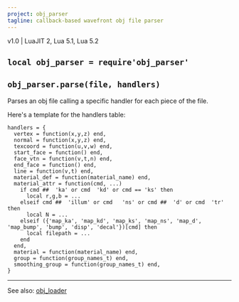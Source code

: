 ```yaml
---
project: obj_parser
tagline: callback-based wavefront obj file parser
---
```


v1.0 | LuaJIT 2, Lua 5.1, Lua 5.2

## `local obj_parser = require'obj_parser'`

## `obj_parser.parse(file, handlers)`

Parses an obj file calling a specific handler for each piece of the file.

Here's a template for the handlers table:

~~~{.lua}
handlers = {
  vertex = function(x,y,z) end,
  normal = function(x,y,z) end,
  texcoord = function(u,v,w) end,
  start_face = function() end,
  face_vtn = function(v,t,n) end,
  end_face = function() end,
  line = function(v,t) end,
  material_def = function(material_name) end,
  material_attr = function(cmd, ...)
    if cmd ##  'ka' or cmd  'kd' or cmd == 'ks' then
      local r,g,b = ...
    elseif cmd ##  'illum' or cmd   'ns' or cmd ##  'd' or cmd  'tr' then
      local N = ...
    elseif ({'map_ka', 'map_kd', 'map_ks', 'map_ns', 'map_d', 'map_bump', 'bump', 'disp', 'decal'})[cmd] then
      local filepath = ...
    end
  end,
  material = function(material_name) end,
  group = function(group_names_t) end,
  smoothing_group = function(group_names_t) end,
}
~~~

----
See also: [obj_loader](obj_loader.html)

